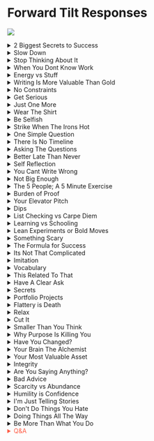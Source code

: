 # Forward Tilt Responses

![](https://giffiles.alphacoders.com/212/212409.gif)

<details> <summary>2 Biggest Secrets to Success</summary>
<span style="color:red">
1) What you can do thats of value to others
2) How well you can signal that value
You need the product and the signal. Better yet, be the product and the signal.
I possess a variety of skills , but i have not achieved mastery. I am aware that it takes time to improve anything and that a mans efforts are never betrayed. However, the second part is what truly poses a challenge for me. Having superb talent, but without having the means to signal it, grow an audience or even discovered. That is something that i have come to learn the hard way, especially with the global pandemic of 2020. I could be a superb writer, but if not many people discover you, you struggle.  I have learned this by publishing ebooks on Google Play Books, Kobo and Amazon Kindle Store (Kindle direct publishing). I have also encountered this lesson by trying to write articles, blogs and poetry on various platforms. The centralized web will take more time for sure, but the decentralized web really depends on the platform. 
I have come to find out that writing featured posts is probably the best way to go about it and using professional platforms like LinkedIn can also boost my presence.  Mostly recently the opportunity present itself when i was asked if i wanted to write a post on the dapp.com website . Being featured in the doctor dapp series would open up great possibilities. I learned by experimenting and trying different things. I take with me the lessons that shall drive me forward. In terms of publishing, i would have to spend some money on proofreading and have them share to their circles. Social engineering. Collaboration if you will. Thats the writing part
Music is another area that i find interest. Choir had a huge influence on me when a friend introduced me to the course in high school. Another highschool introduced me to Fruity Loop Studio. With music its quite tricky. Soundcloud is a great place to start, but its not the place that  you want to be. With music i have simply experimented, but i havent tried to release my music on streaming platforms like Spotify, Apple Music, Google play music. I am aware that i could easily have my music hosted there should i decide to invest a couple of fees. but the real reason i am quite skeptical is due to the fact that i havent really gotten mixing and mastering down. The other is that i am trying to go for lyrical music with actual vocals. I havent tried that yet. Thats a lame excuse, but thats the current situation with that. As far as things go, i am aware that collaboration is the best way to boost my online musical presence. Its a lame excuse, but i will get it down in no time. Thats the msic bit.
ever since i was young, i always wanted to be an animator, but being introduced to YouTube, i was no longer interested. The beauty of youtube lies in the fact that you can find just about any video and have a peek into the behind the scenes of what you want to become, day in the life of insert career. Frame by frame seems like torture and thats because it is. I have a deeper appreciation of 2D animation, but the process is not something i like and its not something that i would like doing for a living. I have tried animating using various software out there and i was certain that its not something that i wanted to do. I have no further interest in learning more. The idea of animation went down the drain entirely, even after learning about modular 2d animation which utilizes bones. 3D did strike me, but the limitation of hardware fell upon me. Its something that i could try to pursue as a side hobby or full blown career in the future. Until then, i put the idea of animation to rest.
I recently found myself trying different things which is something that i absolutely recommend. Similar to how we are able to have free trials of a product or service the same should be applied to life. You get to decide which product works best for you and what to discard. Never say i want to be blank when i grow up unless you try it. I want to be a doctor, but later find out you hate the site of blood. I want to become a 2d animator only to find out you hate drawing stuff frame by frame. However, at this point in time, the global pandemic sped up the discovery process. Game development is something i truly want to pursue. The idea of being able to combine different elements such as animation, art, music, code to produce something interactive is awesome. The gaming industry is huge and i only see a few game developers when it comes to mobile. The concept of game development strikes me because i believe games teach one of the most fundamental lesson to humanity. We learn through failure. Things like simulated games help prepare for the real thing. Games that help you improve your memory. Something even more interesting which  i plan to make my life works is something helps you learn faster, manage your finances and improve your overall brain health. Without the need for having multiple apps. 
Realistically, i want to be a blockchain, game and mobile developer. I would create value by creating stuff for clients, selling ready to use code with UI kits, soundtracks and just about any assets that revolve around this three. The year 2020 has taught me so much about building a presence online. I still have a long wait to go, but with more connections, collaboration, offering tutorials through blog and videos, i certainly on the right path. I am learning to build my own personal brand. I am certain that i will have the skills in near time and that i will certainly grow my audience. The beauty of numbers, documentation and tracking is key. As long as i make each day a non zero day, everything will work out. 
There is no cheat or quick lottery ticket that will make you appear more valuable. Certainly not a college degree will make you more valuable. My coworkers and boss dont exist to make me better. Its all up to me. </span>
</details>

<details> <summary>Slow Down</summary>
You are not late
I kinda feel like i need to be constantly reminded of this statement. When i look around, some young dude, younger than me, not even a teenager has just set the course of his entire life by creating something thats amassing tons of money and fame. The rest of us can only envy, and try to compare ourselves to that person, even though we shouldn’t. I am reminded by Dave chapelle in his sticks and stones special when he told the story about a famous television celebrity. This man had the best job in the world, traveling the world and eating food on camera. That same man killed himself. No matter how someones life looks like on the outside, you dont know whats going on inside. He later proceeded to make the jump about catching up with an old high school friend. This man had worked his way out of the streets through sheer intellect, but love drunk in harvard he married to quickly and the divorced robbed this man whole. However, this man was living with his parents and working elsewhere to slowly restore his life. The slow down speech is something that should constantly be repeated unto me because the reality is as long as you are alive and able you can do anything. I have read news of old people switching careers, people finding career in the ages that most people retire. 
I dont care if you’re 16 or 33. You are not ahead or behind because you not on any conveyor belr or timeline. The path you’re following is your own. Become greater one day at a time and the rest will follow. 
</details>

<details> <summary>Stop Thinking About It</summary>
This chapter truly resonates with me and its probably my biggest weakness.  I am an idealist, which many sound cool, but its not. I am always thinking of ideas for various things like app ideas, cool names, cool titles or cool designs, but the problem is I never do it. If I can successfully make the transition from thinking into action, my life will fall into its rightful place. Another word for this type of thinking is called 
Dreams dont come true, decision do. 
Top 5 regrets of the dying
what do you want to do before your die?

Thinking gets you nowhere. Take the leap and do the thing.
</details>

<details> <summary>When You Dont Know Work</summary>

</details>

<details> <summary>Energy vs Stuff</summary>

</details>

<details> <summary>Writing Is More Valuable Than Gold</summary>

</details>

<details> <summary>No Constraints</summary>

</details>

<details> <summary>Get Serious</summary>

</details>

<details> <summary>Just One More</summary>

</details>

<details> <summary>Wear The Shirt</summary>

</details>

<details> <summary>Be Selfish</summary>

</details>

<details> <summary>Strike When The Irons Hot</summary>

</details>

<details> <summary>One Simple Question</summary>

</details>

<details> <summary>There Is No Timeline</summary>

</details>

<details> <summary>Asking The Questions</summary>

</details>

<details> <summary>Better Late Than Never</summary>

</details>

<details> <summary>Self Reflection</summary>

</details>

<details> <summary>You Cant Write Wrong</summary>

</details>

<details> <summary>Not Big Enough</summary>

</details>

<details> <summary>The 5 People; A 5 Minute Exercise</summary>

</details>

<details> <summary>Burden of Proof</summary>

</details>

<details> <summary>Your Elevator Pitch</summary>

</details>

<details> <summary>Dips</summary>

</details>

<details> <summary>List Checking vs Carpe Diem</summary>

</details>

<details> <summary>Learning vs Schooling</summary>

</details>

<details> <summary>Lean Experiments or Bold Moves</summary>

</details>

<details> <summary>Something Scary</summary>

</details>

<details> <summary>The Formula for Success</summary>

</details>

<details> <summary>Its Not That Complicated</summary>

</details>

<details> <summary>Imitation</summary>

</details>

<details> <summary>Vocabulary</summary>

</details>

<details> <summary>This Related To That</summary>

</details>

<details> <summary>Have A Clear Ask</summary>

</details>

<details> <summary>Secrets</summary>

</details>

<details> <summary>Portfolio Projects</summary>

</details>

<details> <summary>Flattery is Death</summary>

</details>

<details> <summary>Relax</summary>

</details>

<details> <summary>Cut It</summary>

</details>

<details> <summary>Smaller Than You Think</summary>

</details>

<details> <summary>Why Purpose Is Killing You</summary>

</details>

<details> <summary>Have You Changed?</summary>

</details>

<details> <summary>Your Brain The Alchemist</summary>

</details>

<details> <summary>Your Most Valuable Asset</summary>

</details>

<details> <summary>Integrity</summary>

</details>

<details> <summary>Are You Saying Anything?</summary>

</details>

<details> <summary>Bad Advice</summary>

</details>

<details> <summary>Scarcity vs Abundance</summary>

</details>

<details> <summary>Humility is Confidence</summary>

</details>

<details> <summary>I'm Just Telling Stories</summary>

</details>

<details> <summary>Don't Do Things You Hate</summary>

</details>

<details> <summary>Doing Things All The Way</summary>

</details>

<details> <summary>Be More Than What You Do</summary>

</details>

<!-- Prince Kaizen Namwali -->


<span style='color:#ff5d46;'>

<details markdown='1'><summary>Q&A</summary>


</details>

</span>
